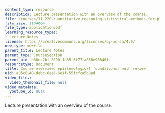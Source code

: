 ```yaml
---
content_type: resource
description: Lecture presentation with an overview of the course.
file: /courses/11-220-quantitative-reasoning-statistical-methods-for-planners-i-spring-2009/a85c8140debc6ea86e1f55fcfca5b8ad_MIT11_220s09_lec01.pdf
file_size: 1184064
file_type: application/pdf
learning_resource_types:
- Lecture Notes
license: https://creativecommons.org/licenses/by-nc-sa/4.0/
ocw_type: OCWFile
parent_title: Lecture Notes
parent_type: CourseSection
parent_uid: b80ec2bf-8990-1d35-6f77-a856e96846fa
resourcetype: Document
title: Course overview; epistemological foundations; math review
uid: a85c8140-debc-6ea8-6e1f-55fcfca5b8ad
video_files:
  video_thumbnail_file: null
video_metadata:
  youtube_id: null
---
```

Lecture presentation with an overview of the course.